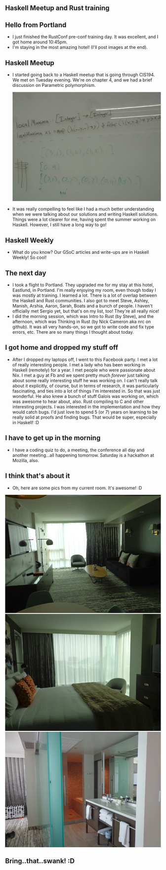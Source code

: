## Haskell Meetup and Rust training

## Hello from Portland
- I just finished the RustConf pre-conf training day. It was excellent, and I got home around 10:45pm.
- I'm staying in the most amazing hotel! (I'll post images at the end).

## Haskell Meetup
- I started going back to a Haskell meetup that is going through CIS194. We met on Tuesday evening.
  We're on chapter 4, and we had a brief discussion on Parametric polymorphism. 

  <img src="/images/rustconftrain18/hasky1.png" width="500">
  
- It was really compelling to feel like I had a much better understanding when we were talking about
  our solutions and writing Haskell solutions. Things were a lot clearer for me, having spent the summer
  working on Haskell. However, I still have a long way to go!
  
## Haskell Weekly
- What do you know? Our GSoC articles and write-ups are in Haskell Weekly! So cool!
  
## The next day
- I took a flight to Portland. They upgraded me for my stay at this hotel, Eastlund, in Portland.
  I'm really enjoying my room, even though today I was mostly at training. I learned a lot. There
  is a lot of overlap between the Haskell and Rust communities. I also got to meet Steve, Ashley,
  Manish, Arshia, Aaron, Sarah, Boats and a bunch of people. I haven't officially met Sergio yet,
  but that's on my list, too! They're all really nice!
- I did the morning session, which was Intro to Rust (by Steve), and the afternoon, 
  which was Thinking in Rust (by Nick Cameron aka nrc on github).
  It was all very hands-on, so we got to write code and fix type errors, etc. There are so many things
  I thought about today. 
  
## I got home and dropped my stuff off
- After I dropped my laptops off, I went to this Facebook party. I met a lot of really interesting people.
  I met a lady who has been working in Haskell (remotely) for a year. I met people who were passionate about
  Nix. I met a guy at Fb and we spent pretty much *forever* just talking about
  some really interesting stuff he was working on. I can't really talk about it explicitly, of course, but
  in terms of research, it was particularly fascinating, and ties into a lot of things I'm interested in.
  So that was just wonderful. He also knew a bunch of stuff Galois was working on, which was awesome to hear about,
  also. Rust compiling to C and other interesting projects. I was interested in the implementation and how they
  would catch bugs. I'd just love to spend 5 (or 7) years on learning to be really solid at proofs and finding bugs.
  That would be super, especially in Haskell! :D
  
## I have to get up in the morning
 - I have a coding quiz to do, a meeting, the conference all day and another meeting...all happening tomorrow.
   Saturday is a hackathon at Mozilla, also. 
   
## I think that's about it
 - Oh, here are some pics from my current room. It's awesome! :D
 
 <img src="/images/rustconftrain18/1.png" width="600">
 
 <img src="/images/rustconftrain18/3.png" width="600">
 
 <img src="/images/rustconftrain18/4.png" width="600">
 
 ## Bring..that..swank! :D
 
